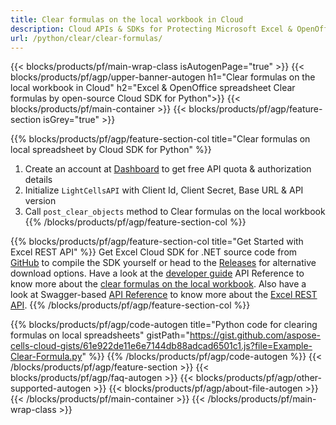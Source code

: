 ```yaml
---
title: Clear formulas on the local workbook in Cloud 
description: Cloud APIs & SDKs for Protecting Microsoft Excel & OpenOffice Calc. Encrypt local spreadsheets with password by the Cells Cloud API.
url: /python/clear/clear-formulas/
---
```



{{< blocks/products/pf/main-wrap-class isAutogenPage="true" >}}
{{< blocks/products/pf/agp/upper-banner-autogen h1="Clear formulas on the local workbook in Cloud" h2="Excel & OpenOffice spreadsheet Clear formulas by open-source Cloud SDK for Python">}}
{{< blocks/products/pf/main-container >}}
{{< blocks/products/pf/agp/feature-section isGrey="true" >}}

{{% blocks/products/pf/agp/feature-section-col title="Clear formulas on local spreadsheet by Cloud SDK for Python" %}}
1. Create an account at <a href="https://dashboard.aspose.cloud/">Dashboard</a> to get free API quota & authorization details
1. Initialize ```LightCellsAPI``` with Client Id, Client Secret, Base URL & API version
1. Call ```post_clear_objects``` method to Clear formulas on the local workbook
{{% /blocks/products/pf/agp/feature-section-col %}}

{{% blocks/products/pf/agp/feature-section-col title="Get Started with Excel REST API" %}}
Get Excel Cloud SDK for .NET source code from [GitHub](https://github.com/aspose-cells-cloud/aspose-cells-cloud-python) to compile the SDK yourself or head to the [Releases](https://github.com/aspose-cells-cloud/aspose-cells-cloud-python/releases) for alternative download options. 
Have a look at the [developer guide](https://docs.aspose.cloud/cells/developer-guide/) API Reference to know more about the [clear formulas on the local workbook](https://docs.aspose.cloud/cells/clear/).
Also have a look at Swagger-based [API Reference](https://apireference.aspose.cloud/cells/#/LightCells/PostClearObjects) to know more about the [Excel REST API](https://products.aspose.cloud/cells/curl/).
{{% /blocks/products/pf/agp/feature-section-col %}}

{{% blocks/products/pf/agp/code-autogen title="Python code for clearing formulas on local spreadsheets" gistPath="https://gist.github.com/aspose-cells-cloud-gists/61e922de11e6e7144db88adcad6501c1.js?file=Example-Clear-Formula.py" %}}
{{% /blocks/products/pf/agp/code-autogen %}}
{{< /blocks/products/pf/agp/feature-section >}}
{{< blocks/products/pf/agp/faq-autogen >}}
{{< blocks/products/pf/agp/other-supported-autogen >}}
{{< blocks/products/pf/agp/about-file-autogen >}}
{{< /blocks/products/pf/main-container >}}
{{< /blocks/products/pf/main-wrap-class >}}
